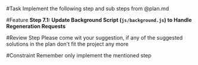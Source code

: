 #Task
Implement the following step and sub steps from @plan.md 

#Feature
**Step 7.1: Update Background Script (`js/background.js`) to Handle Regeneration Requests**

#Review Step
Please come wit your suggestion, if any of the suggested solutions in the plan don't fit the project any more

#Constraint
Remember only implement the mentioned step
